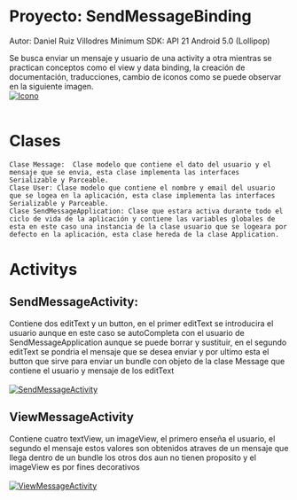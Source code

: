 # Proyecto: SendMessageBinding
Autor: Daniel Ruiz Villodres
Minimum SDK: API 21 Android 5.0 (Lollipop)

Se busca enviar un mensaje y usuario de una activity a otra mientras se practican conceptos como el view y data binding, la creación de documentación, traducciones, cambio de iconos como se puede observar en la siguiente imagen. <br />
[![Icono](https://blogger.googleusercontent.com/img/b/R29vZ2xl/AVvXsEjPr8yryDPsDZdmh5xwqdXLtZ0P_SfE7DvnhT1L74seGtITZc30OQfRrvAFH3qS-Csir8kgTILLTJpOF0rnT4bYfl1NmpKjSgrGR1S6Maypqk0oX8jfZfc-EuFlFAij8vWonI_0-0QZhj7mSGGg4Pn0Y4aXLg8tOs2m9DgYtUySLPCTzBMhPRHujgPvkQ/s1600/3.PNG "Icono")](https://blogger.googleusercontent.com/img/b/R29vZ2xl/AVvXsEjPr8yryDPsDZdmh5xwqdXLtZ0P_SfE7DvnhT1L74seGtITZc30OQfRrvAFH3qS-Csir8kgTILLTJpOF0rnT4bYfl1NmpKjSgrGR1S6Maypqk0oX8jfZfc-EuFlFAij8vWonI_0-0QZhj7mSGGg4Pn0Y4aXLg8tOs2m9DgYtUySLPCTzBMhPRHujgPvkQ/s1600/3.PNG "Icono") <br /> <br />
# Clases<br />
	Clase Message:  Clase modelo que contiene el dato del usuario y el mensaje que se envia, esta clase implementa las interfaces Serializable y Parceable.
	Clase User: Clase modelo que contiene el nombre y email del usuario que se logea en la aplicación, esta clase implementa las interfaces Serializable y Parceable.
	Clase SendMessageApplication: Clase que estara activa durante todo el ciclo de vida de la aplicación y contiene las variables globales de esta en este caso una instancia de la clase usuario que se logeara por defecto en la aplicación, esta clase hereda de la clase Application.

# Activitys
## SendMessageActivity:
Contiene dos editText y un button, en el primer editText se introducira el usuario aunque en este caso se autoCompleta con el usuario de SendMessageApplication aunque se puede borrar y sustituir, en el segundo editText se pondria el mensaje que se desea enviar y por ultimo esta el button que sirve para enviar un bundle con objeto de la clase Message que contiene el usuario y mensaje de los editText <br /> <br />
[![SendMessageActivity](https://blogger.googleusercontent.com/img/b/R29vZ2xl/AVvXsEib794qWd8FUdzZViwuJJo5FueEg-7iYNmiozY9WELhpLbvEZ7IC_9Ciw_loXwrXnHcATweKe7dEU9Pj-oXIuwvoIlJViMEBOhCeGp-a3ahjPAXCRaj50SW410YAPDY_aLieTbUBYg9W4v5so3latMI80hkCjuCvOYYJO8_QUM-uTMlLgavwH6UB5hctg/s320/1.PNG "SendMessageActivity")](https://blogger.googleusercontent.com/img/b/R29vZ2xl/AVvXsEib794qWd8FUdzZViwuJJo5FueEg-7iYNmiozY9WELhpLbvEZ7IC_9Ciw_loXwrXnHcATweKe7dEU9Pj-oXIuwvoIlJViMEBOhCeGp-a3ahjPAXCRaj50SW410YAPDY_aLieTbUBYg9W4v5so3latMI80hkCjuCvOYYJO8_QUM-uTMlLgavwH6UB5hctg/s320/1.PNG "SendMessageActivity") <br />

## ViewMessageActivity
Contiene cuatro textView, un imageView, el primero enseña el usuario, el segundo el mensaje estos valores son obtenidos atraves de un mensaje que llega dentro de un bundle los otros dos aun no tienen proposito y el imageView es por fines decorativos <br /> <br />
[![ViewMessageActivity](https://blogger.googleusercontent.com/img/b/R29vZ2xl/AVvXsEiimgohIQItajPStmRGachEgtzokXrzjnD4lGSL0feU95jPWP_CiT8DFBsgQto1yEBUxI4PeBAUx2Z7tL7aCnz64wh2DHHySjLKMujkuZDYaGVeTTzmXfF-C0--bDXvJBve_3lM6xoaikMPg98U5YSU2m60RlEW7522y-l36oW3lpBt2LlQgJ5Eg_QpTA/s320/2.PNG "ViewMessageActivity")](https://blogger.googleusercontent.com/img/b/R29vZ2xl/AVvXsEiimgohIQItajPStmRGachEgtzokXrzjnD4lGSL0feU95jPWP_CiT8DFBsgQto1yEBUxI4PeBAUx2Z7tL7aCnz64wh2DHHySjLKMujkuZDYaGVeTTzmXfF-C0--bDXvJBve_3lM6xoaikMPg98U5YSU2m60RlEW7522y-l36oW3lpBt2LlQgJ5Eg_QpTA/s320/2.PNG "ViewMessageActivity")
